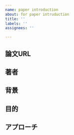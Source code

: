 ```yaml
---
name: paper introduction
about: for paper intruduction
title: ''
labels: ''
assignees: ''

---
```


## 論文URL

## 著者

## 背景

## 目的

## アプローチ

